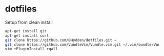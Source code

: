 # dotfiles

Setup from clean install 

```bash
apt-get install git
apt-get install curl
git clone https://github.com/BHydden/dotfiles.git ~
git clone https://github.com/VundleVim/Vundle.vim.git ~/.vim/bundle/Vundle.vim
vim +PluginInstall +qall
```
